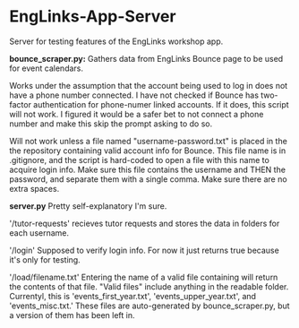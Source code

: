 # EngLinks-App-Server
Server for testing features of the EngLinks workshop app.

**bounce_scraper.py:** Gathers data from EngLinks Bounce page to be used for event calendars.

Works under the assumption that the account being used to log in does not have a phone number connected. I have not checked if Bounce has two-factor authentication for phone-numer linked accounts.  If it does, this script will not work.  I figured it would be a safer bet to not connect a phone number and make this skip the prompt asking to do so. 

Will not work unless a file named "username-password.txt" is placed in the the repository containing valid account info for Bounce.  This file name is in .gitignore, and the script is hard-coded to open a file with this name to acquire login info. Make sure this file contains the username and THEN the password, and separate them with a single comma. Make sure there are no extra spaces.

**server.py** Pretty self-explanatory I'm sure.  

'/tutor-requests' recieves tutor requests and stores the data in folders for each username.

'/login'  Supposed to verify login info.  For now it just returns true because it's only for testing.  

'/load/filename.txt' Entering the name of a valid file containing will return the contents of that file.  "Valid files" include anything in the readable folder.  Currentyl, this is 'events_first_year.txt', 'events_upper_year.txt', and 'events_misc.txt.'  These files are auto-generated by bounce_scraper.py, but a version of them has been left in.
